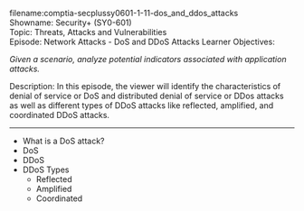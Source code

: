 filename:comptia-secplussy0601-1-11-dos_and_ddos_attacks  
Showname: Security+ \(SY0-601\)  
Topic: Threats, Attacks and Vulnerabilities  
Episode:  Network Attacks - DoS and DDoS Attacks
Learner Objectives:  

*Given a scenario, analyze potential indicators associated with application attacks.*  

Description: In this episode, the viewer will identify the characteristics of denial of service or DoS and distributed denial of service or DDos attacks as well as different types of DDoS attacks like reflected, amplified, and coordinated DDoS attacks.

-----------

* What is a DoS attack?
* DoS
* DDoS
* DDoS Types
	+ Reflected
	+ Amplified
	+ Coordinated